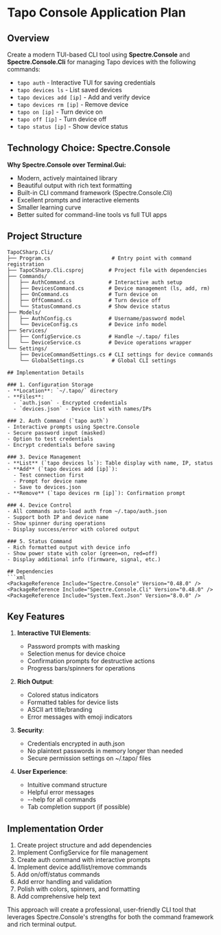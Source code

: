 # Tapo Console Application Plan

## Overview
Create a modern TUI-based CLI tool using **Spectre.Console** and **Spectre.Console.Cli** for managing Tapo devices with the following commands:
- `tapo auth` - Interactive TUI for saving credentials
- `tapo devices ls` - List saved devices  
- `tapo devices add [ip]` - Add and verify device
- `tapo devices rm [ip]` - Remove device
- `tapo on [ip]` - Turn device on
- `tapo off [ip]` - Turn device off
- `tapo status [ip]` - Show device status

## Technology Choice: Spectre.Console
**Why Spectre.Console over Terminal.Gui:**
- Modern, actively maintained library
- Beautiful output with rich text formatting
- Built-in CLI command framework (Spectre.Console.Cli)
- Excellent prompts and interactive elements
- Smaller learning curve
- Better suited for command-line tools vs full TUI apps

## Project Structure
```
TapoCSharp.Cli/
├── Program.cs                    # Entry point with command registration
├── TapoCSharp.Cli.csproj        # Project file with dependencies
├── Commands/
│   ├── AuthCommand.cs           # Interactive auth setup
│   ├── DevicesCommand.cs        # Device management (ls, add, rm)
│   ├── OnCommand.cs             # Turn device on
│   ├── OffCommand.cs            # Turn device off
│   └── StatusCommand.cs         # Show device status
├── Models/
│   ├── AuthConfig.cs            # Username/password model
│   └── DeviceConfig.cs          # Device info model
├── Services/
│   ├── ConfigService.cs         # Handle ~/.tapo/ files
│   └── DeviceService.cs         # Device operations wrapper
└── Settings/
    ├── DeviceCommandSettings.cs # CLI settings for device commands
    └── GlobalSettings.cs         # Global CLI settings

## Implementation Details

### 1. Configuration Storage
- **Location**: `~/.tapo/` directory
- **Files**:
  - `auth.json` - Encrypted credentials
  - `devices.json` - Device list with names/IPs

### 2. Auth Command (`tapo auth`)
- Interactive prompts using Spectre.Console
- Secure password input (masked)
- Option to test credentials
- Encrypt credentials before saving

### 3. Device Management
- **List** (`tapo devices ls`): Table display with name, IP, status
- **Add** (`tapo devices add [ip]`): 
  - Test connection first
  - Prompt for device name
  - Save to devices.json
- **Remove** (`tapo devices rm [ip]`): Confirmation prompt

### 4. Device Control
- All commands auto-load auth from ~/.tapo/auth.json
- Support both IP and device name
- Show spinner during operations
- Display success/error with colored output

### 5. Status Command
- Rich formatted output with device info
- Show power state with color (green=on, red=off)
- Display additional info (firmware, signal, etc.)

## Dependencies
```xml
<PackageReference Include="Spectre.Console" Version="0.48.0" />
<PackageReference Include="Spectre.Console.Cli" Version="0.48.0" />
<PackageReference Include="System.Text.Json" Version="8.0.0" />
```

## Key Features
1. **Interactive TUI Elements**:
   - Password prompts with masking
   - Selection menus for device choice
   - Confirmation prompts for destructive actions
   - Progress bars/spinners for operations

2. **Rich Output**:
   - Colored status indicators
   - Formatted tables for device lists
   - ASCII art title/branding
   - Error messages with emoji indicators

3. **Security**:
   - Credentials encrypted in auth.json
   - No plaintext passwords in memory longer than needed
   - Secure permission settings on ~/.tapo/ files

4. **User Experience**:
   - Intuitive command structure
   - Helpful error messages
   - --help for all commands
   - Tab completion support (if possible)

## Implementation Order
1. Create project structure and add dependencies
2. Implement ConfigService for file management
3. Create auth command with interactive prompts
4. Implement device add/list/remove commands
5. Add on/off/status commands
6. Add error handling and validation
7. Polish with colors, spinners, and formatting
8. Add comprehensive help text

This approach will create a professional, user-friendly CLI tool that leverages Spectre.Console's strengths for both the command framework and rich terminal output.